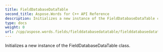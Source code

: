 ```yaml
---
title: FieldDatabaseDataTable
second_title: Aspose.Words for C++ API Reference
description: Initializes a new instance of the FieldDatabaseDataTable class. 
type: docs
weight: 0
url: /cpp/aspose.words.fields/fielddatabasedatatable/fielddatabasedatatable/
---
```


Initializes a new instance of the FieldDatabaseDataTable class. 

